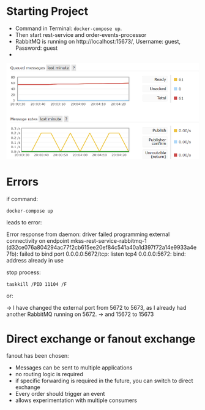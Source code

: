 # Starting Project
- Command in Terminal: ```docker-compose up```.
- Then start rest-service and order-events-processor
- RabbitMQ is running on http://localhost:15673/, Username: guest, Password: guest
- 

![img.png](img.png)

# Errors

if command:
```
docker-compose up
```
leads to error: 

Error response from daemon: driver failed programming external connectivity on endpoint mkss-rest-service-rabbitmq-1 (d32ce076a804294ac77f2cb615ee20ef84c541a40a1d397f72a14e9933a4e7fb): failed to bind port 0.0.0.0:5672/tcp: listen tcp4 0.0.0.0:5672: bind: address already in use

stop process:
```
taskkill /PID 11104 /F

```

or:

-> I have changed the external port from 5672 to 5673, as I already had another RabbitMQ running on 5672.
-> and 15672 to 15673

# Direct exchange or fanout exchange
fanout has been chosen:
- Messages can be sent to multiple applications
- no routing logic is required
- if specific forwarding is required in the future, you can switch to direct exchange
- Every order should trigger an event
- allows experimentation with multiple consumers